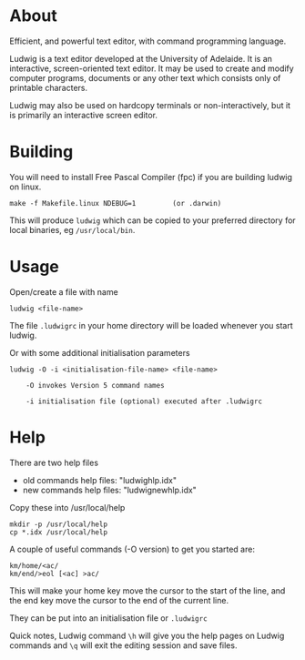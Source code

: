 # About

Efficient, and powerful text editor, with command programming language.

Ludwig is a text editor developed at the University of Adelaide.
It is an interactive, screen-oriented text editor.
It may be used to create and modify computer programs, documents
or any other text which consists only of printable characters.

Ludwig may also be used on hardcopy terminals or non-interactively,
but it is primarily an interactive screen editor.

# Building

You will need to install Free Pascal Compiler (fpc) if you are building ludwig on linux.

```
make -f Makefile.linux NDEBUG=1         (or .darwin)
```

This will produce `ludwig` which can be copied to your
preferred directory for local binaries, eg `/usr/local/bin`.

# Usage

Open/create a file with name <file-name>

```
ludwig <file-name>
```

The file `.ludwigrc` in your home directory will be loaded whenever you start ludwig.

Or with some additional initialisation parameters

    ludwig -O -i <initialisation-file-name> <file-name>

        -O invokes Version 5 command names

        -i initialisation file (optional) executed after .ludwigrc

# Help

There are two help files

* old commands help files: "ludwighlp.idx"
* new commands help files: "ludwignewhlp.idx"

Copy these into /usr/local/help

```
mkdir -p /usr/local/help
cp *.idx /usr/local/help
```


A couple of useful commands (-O version) to get you started are:

```
km/home/<ac/
km/end/>eol [<ac] >ac/
```

This will make your home key move the cursor to the start of the line, and
the end key move the cursor to the end of the current line.

They can be put into an initialisation file or `.ludwigrc`

Quick notes, Ludwig command `\h` will give you the help pages on Ludwig commands
and `\q` will exit the editing session and save files.

